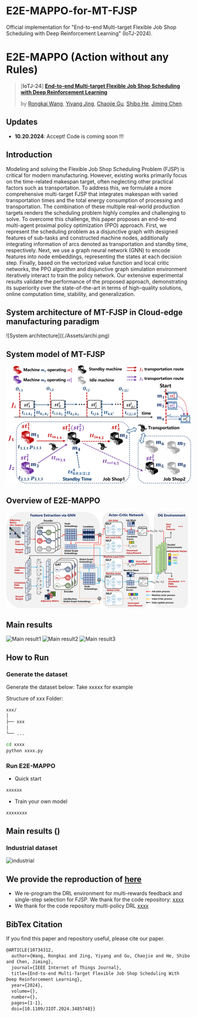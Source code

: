 # E2E-MAPPO-for-MT-FJSP
Official implementation for "End-to-end Multi-target Flexible Job Shop Scheduling with Deep Reinforcement Learning" (IoTJ-2024). 

# E2E-MAPPO (Action without any Rules)
> [**IoTJ-24**] [**End-to-end Multi-target Flexible Job Shop Scheduling with Deep Reinforcement Learning**](https://ieeexplore.ieee.org/document/10734312)
>
> by [Rongkai Wang](https://scholar.google.com.hk/citations?hl=zh-CN&user=l-zF-W0AAAAJ), [Yiyang Jing](),  [Chaojie Gu](), [Shibo He](https://scholar.google.com/citations?hl=zh-CN&user=5GOcb4gAAAAJ&view_op=list_works&sortby=pubdate), [Jiming Chen](https://scholar.google.com/citations?user=zK9tvo8AAAAJ&hl=zh-CN).


## Updates

- **10.20.2024**: Accept! Code is coming soon !!!

## Introduction 
Modeling and solving the Flexible Job Shop Scheduling Problem (FJSP) is critical for modern manufacturing. However, existing works primarily focus on the time-related makespan target, often neglecting other practical factors such as transportation. To address this, we formulate a more comprehensive multi-target FJSP that integrates makespan with varied transportation times and the total energy consumption of processing and transportation. The combination of these multiple real-world production targets renders the scheduling problem highly complex and challenging to solve. To overcome this challenge, this paper proposes an end-to-end multi-agent proximal policy optimization (PPO) approach. First, we represent the scheduling problem as a disjunctive graph with designed features of sub-tasks and constructed machine nodes, additionally integrating information of arcs denoted as transportation and standby time, respectively. Next, we use a graph neural network (GNN) to encode features into node embeddings, representing the states at each decision step. Finally, based on the vectorized value function and local critic networks, the PPO algorithm and disjunctive graph simulation environment iteratively interact to train the policy network. Our extensive experimental results validate the performance of the proposed approach, demonstrating its superiority over the state-of-the-art in terms of high-quality solutions, online computation time, stability, and generalization.

## System architecture of MT-FJSP in Cloud-edge manufacturing paradigm
![System architecture]((./Assets/archi.png)

## System model of MT-FJSP
![System model](./Assets/model.png)

## Overview of E2E-MAPPO
![overview](./Assets/method.png)

## Main results
![Main result1](./Assets/table1.png) 
![Main result2](./Assets/table2.png) 
![Main result3](./Assets/table3.png) 


## How to Run
### Generate the dataset 
Generate the dataset below:
Take xxxxx for example

Structure of xxx Folder:
```
xxx/
│
├── xxx
│   
└── ...
```

```bash
cd xxxx
python xxxx.py
```

### Run E2E-MAPPO
* Quick start 
```bash
xxxxxx
```
  
* Train your own model
```bash
xxxxxxxx
```


## Main results ()

### Industrial dataset
![industrial](./assets/Industrial.png) 


## We provide the reproduction of  [here]() 


* We re-program the DRL environment for multi-rewards feedback and single-step selection for FJSP. We thank for the code repository: [xxxx](xxxx)
* We thank for the code repository multi-policy DRL [xxxx](xxxx)


## BibTex Citation

If you find this paper and repository useful, please cite our paper.

```
@ARTICLE{10734312,
  author={Wang, Rongkai and Jing, Yiyang and Gu, Chaojie and He, Shibo and Chen, Jiming},
  journal={IEEE Internet of Things Journal}, 
  title={End-to-end Multi-Target Flexible Job Shop Scheduling With Deep Reinforcement Learning}, 
  year={2024},
  volume={},
  number={},
  pages={1-1},
  doi={10.1109/JIOT.2024.3485748}}

```
